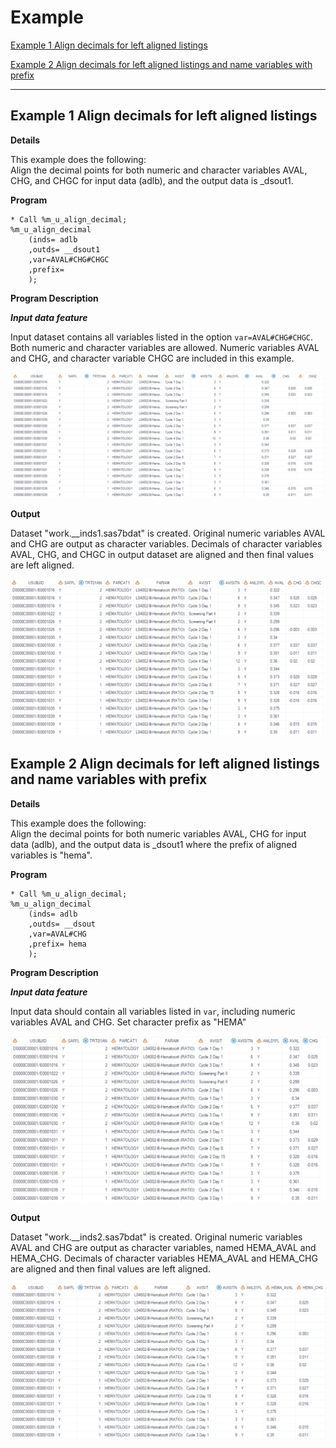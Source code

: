 # Example

[Example 1 Align decimals for left aligned listings](#example-1-align-decimals-for-left-aligned-listings)<br>

[Example 2 Align decimals for left aligned listings and name variables with prefix](#example-2-align-decimals-for-left-aligned-listings-and-name-variables-with-prefix)<br>

---

## Example 1 Align decimals for left aligned listings

**Details**<br>

This example does the following:<br>
Align the decimal points for both numeric and character variables AVAL, CHG, and CHGC for input data (adlb), and the output data is _dsout1.

**Program**

```sas
* Call %m_u_align_decimal;
%m_u_align_decimal
	(inds= adlb
	,outds= __dsout1
	,var=AVAL#CHG#CHGC
	,prefix= 
	);
```
**Program Description**<br>

***Input data feature***<br>

Input dataset contains all variables listed in the option `var=AVAL#CHG#CHGC`. Both numeric and character variables are allowed. Numeric variables AVAL and CHG, and character variable CHGC are included in this example. <br>

![Input1](input1.png)

**Output**

Dataset "work.__inds1.sas7bdat" is created. Original numeric variables AVAL and CHG are output as character variables. Decimals of character variables AVAL, CHG, and CHGC in output dataset are aligned and then final values are left aligned. <br>

![Output1](output1.png)


## Example 2 Align decimals for left aligned listings and name variables with prefix

**Details**<br>

This example does the following:<br>
Align the decimal points for both numeric variables AVAL, CHG for input data (adlb), and the output data is _dsout1 where the prefix of aligned variables is "hema". <br>

**Program**

```sas
* Call %m_u_align_decimal;
%m_u_align_decimal
	(inds= adlb
	,outds= __dsout
	,var=AVAL#CHG 
	,prefix= hema
	);
```
**Program Description**<br>

***Input data feature***<br>

Input data should contain all variables listed in `var`, including numeric variables AVAL and CHG. Set character prefix as "HEMA" <br>

![Input2](input2.png)

**Output**

Dataset "work.__inds2.sas7bdat" is created. Original numeric variables AVAL and CHG are output as character variables, named HEMA_AVAL and HEMA_CHG. Decimals of character variables HEMA_AVAL and HEMA_CHG are aligned and then final values are left aligned.<br>

![Output2](output2.png)